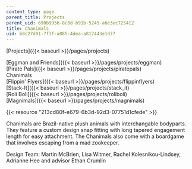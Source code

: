 ```yaml
---
content_type: page
parent_title: Projects
parent_uid: 690b9956-8c8d-b91b-5245-a6e3ec725412
title: Chanimals
uid: b8c27d01-7f3f-a085-4dea-a817443e1d77
---
```


[Projects]({{< baseurl >}}/pages/projects)

[Eggman and Friends]({{< baseurl >}}/pages/projects/eggman)  
[Pirate Pals]({{< baseurl >}}/pages/projects/piratepals)  
Chanimals  
[Flippin' Flyers]({{< baseurl >}}/pages/projects/flippinflyers)  
[Stack-It]({{< baseurl >}}/pages/projects/stack_it)  
[Roli Boli]({{< baseurl >}}/pages/projects/roliboli)  
[Magnimals]({{< baseurl >}}/pages/projects/magnimals)

{{< resource "213cd80f-e679-6b3d-92d3-07751d1cfede" >}}

Chanimals are Brazil-native plush animals with interchangable bodyparts. They feature a custom design snap fitting with long tapered engagement length for easy attachment. The Chanimals also come with a boardgame that involves escaping from a mad zookeeper.

Design Team: Martin McBrien, Lisa Witmer, Rachel Kolesnikou-Lindsey, Adrianne Hee and advisor Ethan Crumlin